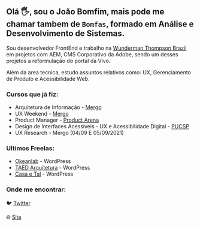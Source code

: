 ## Olá :raised_hand_with_fingers_splayed:, sou o João Bomfim, mais pode me chamar tambem de `Bomfas`, formado em Análise e Desenvolvimento de Sistemas.

Sou desenvolvedor FrontEnd e trabalho na [Wunderman Thompson Brazil](https://www.wundermanthompson.com/pt/brazil) em projetos com AEM, CMS Corporativo da Adobe, sendo um desses projetos a reformulação do portal da Vivo.

Além da area tecnica, estudo assuntos relativos como: UX, Gerenciamento de Produto e Acessibilidade Web.

### Cursos que já fiz:

- Arquitetura de Informação - [Mergo](https://www.mergo.com.br/)
- UX Weekend - [Mergo](https://www.mergo.com.br/)
- Product Manager - [Product Arena](https://productarena.io/)
- Design de Interfaces Acessíveis - UX e Acessibilidade Digital - [PUCSP](https://www.pucsp.br/pos-graduacao/especializacao-e-mba/design-de-interfaces-acessiveis-ux-e-acessibilidade-digital)
- UX Research - Mergo (04/09 E 05/09/2021)

### Ultimos Freelas:

- [Okeanlab](https://okeanlab.com) - WordPress
- [TAED Arquitetura](https://taedarquitetura.com.br) - WordPress
- [Casa e Tal](http://casaetal.com) - WordPress 

### Onde me encontrar:

:bird: [Twitter](https://twitter.com/bomfasjr)

:globe_with_meridians: [Site](https://www.joaobomfim.com.br)

